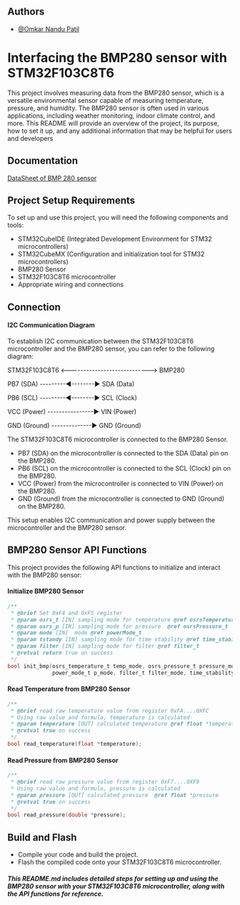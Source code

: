 
## Authors

- [@Omkar Nandu Patil](https://github.com/Omkar-Nandu-Patil)


# Interfacing the BMP280 sensor with STM32F103C8T6

This project involves measuring data from the BMP280 sensor, which is a versatile environmental sensor capable of measuring temperature, pressure, and humidity. The BMP280 sensor is often used in various applications, including weather monitoring, indoor climate control, and more. This README will provide an overview of the project, its purpose, how to set it up, and any additional information that may be helpful for users and developers




## Documentation

[DataSheet of BMP 280 sensor ](https://www.bosch-sensortec.com/media/boschsensortec/downloads/datasheets/bst-bmp280-ds001.pdf)


## Project Setup Requirements

To set up and use this project, you will need the following components and tools:

- STM32CubeIDE (Integrated Development Environment for STM32 microcontrollers)
- STM32CubeMX (Configuration and initialization tool for STM32 microcontrollers)
- BMP280 Sensor
- STM32F103C8T6 microcontroller
- Appropriate wiring and connections
## Connection 

#### I2C Communication Diagram

To establish I2C communication between the STM32F103C8T6 microcontroller and the BMP280 sensor, you can refer to the following diagram:


STM32F103C8T6    <---------------------------->              BMP280 

PB7 (SDA)         ---------◄--------►    SDA (Data) 

 PB6 (SCL)        ---------◄--------►   SCL (Clock) 

 VCC (Power) ----------------► VIN (Power) 

GND (Ground) --------------► GND (Ground) 


The STM32F103C8T6 microcontroller is connected to the BMP280 Sensor.
- PB7 (SDA) on the microcontroller is connected to the SDA (Data) pin on the BMP280.
- PB6 (SCL) on the microcontroller is connected to the SCL (Clock) pin on the BMP280.
- VCC (Power) from the microcontroller is connected to VIN (Power) on the BMP280.
- GND (Ground) from the microcontroller is connected to GND (Ground) on the BMP280.

This setup enables I2C communication and power supply between the microcontroller and the BMP280 sensor.



## BMP280 Sensor API Functions

This project provides the following API functions to initialize and interact with the BMP280 sensor:

#### Initialize BMP280 Sensor

```c
/**
 * @brief Set 0xF4 and 0xF5 register
 * @param osrs_t [IN] sampling mode for temperature @ref osrsTemperature_t
 * @param osrs_p [IN] sampling mode for pressure  @ref osrsPressure_t
 * @param mode [IN]  mode @ref powerMode_t
 * @param tstandy [IN] sampling mode for time stability @ref time_stability_t
 * @param filter [IN] sampling mode for filter @ref filter_t
 * @retval return true on success
 */
bool init_bmp(osrs_temperature_t temp_mode, osrs_pressure_t pressure_mode,
              power_mode_t p_mode, filter_t filter_mode, time_stability_t time_stability_mode);
```
#### Read Temperature from BMP280 Sensor

```c
/**
 * @brief read raw temperature value from register 0xFA....0XFC
 * Using raw value and formula, temperature is calculated
 * @param temperature [OUT] calculated temperature @ref float *temperature
 * @retval true on success
 */
bool read_temperature(float *temperature);
```
#### Read Pressure from BMP280 Sensor

```c
/**
 * @brief read raw pressure value from register 0xF7....0XF9
 * Using raw value and formula, pressure is calculated
 * @param pressure [OUT] calculated pressure  @ref float *pressure
 * @retval true on success
 */
bool read_pressure(double *pressure);
```

## Build and Flash
- Compile your code and build the project.
- Flash the compiled code onto your STM32F103C8T6 microcontroller.



##### This README.md includes detailed steps for setting up and using the BMP280 sensor with your STM32F103C8T6 microcontroller, along with the API functions for reference.
